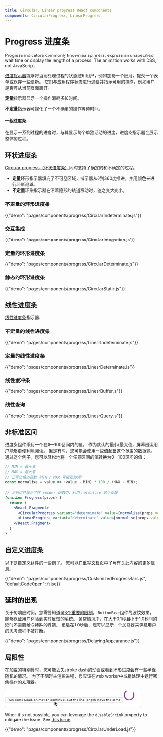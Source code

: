 ```yaml
---
title: Circular, Linear progress React components
components: CircularProgress, LinearProgress
---
```


# Progress 进度条

<p class="description">Progress indicators commonly known as spinners, express an unspecified wait time or display the length of a process. The animation works with CSS, not JavaScript.</p>

[进度指示器](https://material.io/design/components/progress-indicators.html)能够将当前处理过程的状态通知用户，例如加载一个应用，提交一个表单或保存一些更新。 它们与应用程序状态进行通信并指示可用的操作，例如用户是否可从当前页面离开。

**定量**指示器显示一个操作消耗多长时间。

**不定量**指示器可视化了一个不确定的操作等待时间。

#### 一组进度条

在显示一系列过程的进度时，与其显示每个单独活动的进度，进度条指示器会展示整体的过程。

## 环状进度条

[Circular progress（环状进度条）](https://material.io/design/components/progress-indicators.html#circular-progress-indicators)同时支持了确定的和不确定的过程。

- **定量**环形指示器填充了不可见区域，指示器从0到360度推进，并用颜色来进行环形追踪。
- **不定量**环形指示器在沿着隐形的轨道移动时，随之变大变小。

### 不定量的环形进度条

{{"demo": "pages/components/progress/CircularIndeterminate.js"}}

### 交互集成

{{"demo": "pages/components/progress/CircularIntegration.js"}}

### 定量的环形进度条

{{"demo": "pages/components/progress/CircularDeterminate.js"}}

### 静态的环形进度条

{{"demo": "pages/components/progress/CircularStatic.js"}}

## 线性进度条

[线性进度条](https://material.io/design/components/progress-indicators.html#linear-progress-indicators)指示器.

### 不定量的线性进度条

{{"demo": "pages/components/progress/LinearIndeterminate.js"}}

### 定量的线性进度条

{{"demo": "pages/components/progress/LinearDeterminate.js"}}

### 线性缓冲条

{{"demo": "pages/components/progress/LinearBuffer.js"}}

### 线性查询

{{"demo": "pages/components/progress/LinearQuery.js"}}

## 非标准区间

进度条组件采用一个在0—100区间内的值。 作为默认的最小/最大值，屏幕阅读用户能够更便利地阅读。 但是有时，您可能会使用一些值超出这个范围的数据源。 通过这个例子，您可以轻松地将一个任意区间的值转换为0—100区间的值：

```jsx
// MIN = 最小值
// MAX = 最大值
// 正常化值的函数（MIN / MAX 可相互协调）
const normalise = value => (value - MIN) * 100 / (MAX - MIN);

// 示例组件展示了在 render 函数中，利用`normalise`这个函数
function Progress(props) {
  return (
    <React.Fragment>
      <CircularProgress variant="determinate" value={normalise(props.value)} />
      <LinearProgress variant="determinate" value={normalise(props.value)} />
    </React.Fragment>
  )
}
```

## 自定义进度条

以下是自定义组件的一些例子。 您可以在[重写文档页](/customization/components/)中了解有关此内容的更多信息。

{{"demo": "pages/components/progress/CustomizedProgressBars.js", "defaultCodeOpen": false}}

## 延时的出现

关于的响应时间，您需要知道这[3个重要的限制](https://www.nngroup.com/articles/response-times-3-important-limits/)。 `ButtonBase`组件的波纹效果，能够保证用户体验到实时反馈的系统。 通常情况下，在大于0.1秒且小于1.0秒间的延时不需要给与特殊的反馈。 但是在1.0秒后，您可以显示一个加载器来保证用户的思考流程不被打断。

{{"demo": "pages/components/progress/DelayingAppearance.js"}}

## 局限性

在加载的特别慢时，您可能丢失stroke dash的动画或看到环形进度会有一些半径随机的情况。 为了不阻碍主渲染进程，您应该在web worker中或批处理中运行密集操作的处理器。

![高负载](/static/images/progress/heavy-load.gif)

When it's not possible, you can leverage the `disableShrink` property to mitigate the issue. See [this issue](https://github.com/mui-org/material-ui/issues/10327).

{{"demo": "pages/components/progress/CircularUnderLoad.js"}}